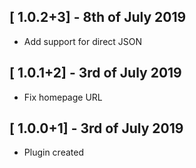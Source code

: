 ## [ 1.0.2+3] - 8th of July 2019

* Add support for direct JSON

## [ 1.0.1+2] - 3rd of July 2019

* Fix homepage URL

## [ 1.0.0+1] - 3rd of July 2019

* Plugin created